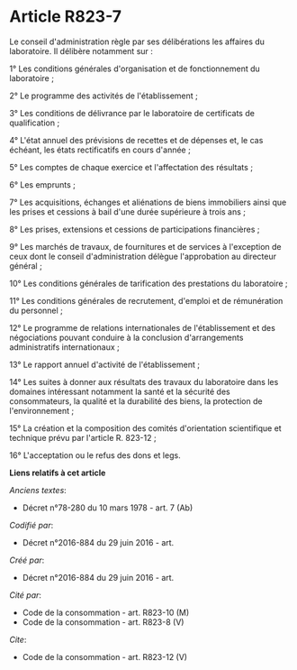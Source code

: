 # Article R823-7

Le conseil d'administration règle par ses délibérations les affaires du laboratoire. Il délibère notamment sur : 

1° Les conditions générales d'organisation et de fonctionnement du laboratoire ; 

2° Le programme des activités de l'établissement ; 

3° Les conditions de délivrance par le laboratoire de certificats de qualification ; 

4° L'état annuel des prévisions de recettes et de dépenses et, le cas échéant, les états rectificatifs en cours d'année ; 

5° Les comptes de chaque exercice et l'affectation des résultats ; 

6° Les emprunts ; 

7° Les acquisitions, échanges et aliénations de biens immobiliers ainsi que les prises et cessions à bail d'une durée
supérieure à trois ans ; 

8° Les prises, extensions et cessions de participations financières ; 

9° Les marchés de travaux, de fournitures et de services à l'exception de ceux dont le conseil d'administration délègue
l'approbation au directeur général ; 

10° Les conditions générales de tarification des prestations du laboratoire ; 

11° Les conditions générales de recrutement, d'emploi et de rémunération du personnel ; 

12° Le programme de relations internationales de l'établissement et des négociations pouvant conduire à la conclusion
d'arrangements administratifs internationaux ; 

13° Le rapport annuel d'activité de l'établissement ; 

14° Les suites à donner aux résultats des travaux du laboratoire dans les domaines intéressant notamment la santé et la
sécurité des consommateurs, la qualité et la durabilité des biens, la protection de l'environnement ; 

15° La création et la composition des comités d'orientation scientifique et technique prévu par l'article R. 823-12 ; 

16° L'acceptation ou le refus des dons et legs.

**Liens relatifs à cet article**

_Anciens textes_:

  - Décret n°78-280 du 10 mars 1978 - art. 7 (Ab)

_Codifié par_:

  - Décret n°2016-884 du 29 juin 2016 - art.

_Créé par_:

  - Décret n°2016-884 du 29 juin 2016 - art.

_Cité par_:

  - Code de la consommation - art. R823-10 (M)
  - Code de la consommation - art. R823-8 (V)

_Cite_:

  - Code de la consommation - art. R823-12 (V)
